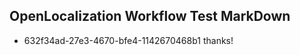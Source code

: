 ## OpenLocalization Workflow Test MarkDown
* 632f34ad-27e3-4670-bfe4-1142670468b1 thanks!

<!--HONumber=Jul16_HO3-->


